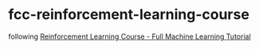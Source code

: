# fcc-reinforcement-learning-course

following [Reinforcement Learning Course - Full Machine Learning Tutorial](https://www.youtube.com/watch?v=ELE2_Mftqoc)
